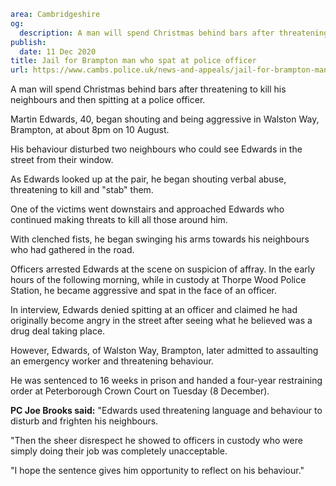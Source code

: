 ```yaml
area: Cambridgeshire
og:
  description: A man will spend Christmas behind bars after threatening to kill his neighbours and then spitting at a police officer.
publish:
  date: 11 Dec 2020
title: Jail for Brampton man who spat at police officer
url: https://www.cambs.police.uk/news-and-appeals/jail-for-brampton-man-who-spat-at-police-officer
```

A man will spend Christmas behind bars after threatening to kill his neighbours and then spitting at a police officer.

Martin Edwards, 40, began shouting and being aggressive in Walston Way, Brampton, at about 8pm on 10 August.

His behaviour disturbed two neighbours who could see Edwards in the street from their window.

As Edwards looked up at the pair, he began shouting verbal abuse, threatening to kill and "stab" them.

One of the victims went downstairs and approached Edwards who continued making threats to kill all those around him.

With clenched fists, he began swinging his arms towards his neighbours who had gathered in the road.

Officers arrested Edwards at the scene on suspicion of affray. In the early hours of the following morning, while in custody at Thorpe Wood Police Station, he became aggressive and spat in the face of an officer.

In interview, Edwards denied spitting at an officer and claimed he had originally become angry in the street after seeing what he believed was a drug deal taking place.

However, Edwards, of Walston Way, Brampton, later admitted to assaulting an emergency worker and threatening behaviour.

He was sentenced to 16 weeks in prison and handed a four-year restraining order at Peterborough Crown Court on Tuesday (8 December).

**PC Joe Brooks said:** "Edwards used threatening language and behaviour to disturb and frighten his neighbours.

"Then the sheer disrespect he showed to officers in custody who were simply doing their job was completely unacceptable.

"I hope the sentence gives him opportunity to reflect on his behaviour."
